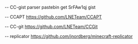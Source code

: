-- CC-gist parser
pastebin get SrFAw1qj gist

-- CCAPT
https://github.com/LNETeam/CCAPT

-- CC-git
https://github.com/LNETeam/CCGit

-- replicator
https://github.com/jnordberg/minecraft-replicator